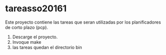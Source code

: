 # tareasso20161 #

Este proyecto contiene las tareas que seran utilizadas por los planificadores de corto plazo (pcp).

1. Descarge el proyecto.
2. Invoque make
3. las tareas quedan el directorio bin

